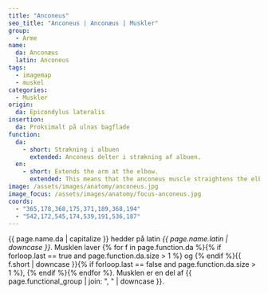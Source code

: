 ```yaml
---
title: "Anconeus"
seo_title: "Anconeus | Anconæus | Muskler"
group:
  - Arme
name:
  da: Anconæus
  latin: Anconeus
tags:
  - imagemap
  - muskel
categories:
  - Muskler
origin:
  da: Epicondylus lateralis
insertion:
  da: Proksimalt på ulnas bagflade
function:
  da:
    - short: Strækning i albuen
      extended: Anconeus delter i strækning af albuen.
  en:
    - short: Extends the arm at the elbow.
      extended: This means that the anconeus muscle straightens the elbow joint such that there is an increase in the angle between the forearm and the upper arm.
image: /assets/images/anatomy/anconeus.jpg
image_focus: /assets/images/anatomy/focus-anconeus.jpg
coords:
  - "365,178,368,175,371,189,368,194"
  - "542,172,545,174,539,191,536,187"
---
```


{{ page.name.da | capitalize }} hedder på latin *{{ page.name.latin | downcase }}*. Musklen laver {% for f in page.function.da %}{% if forloop.last == true and page.function.da.size > 1 %} og {% endif %}{{ f.short | downcase  }}{% if forloop.last == false and page.function.da.size > 1 %}, {% endif %}{% endfor %}. Musklen er en del af {{ page.functional_group | join: ", " | downcase }}.

